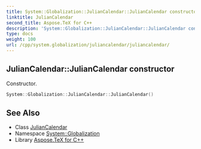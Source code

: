 ```yaml
---
title: System::Globalization::JulianCalendar::JulianCalendar constructor
linktitle: JulianCalendar
second_title: Aspose.TeX for C++
description: 'System::Globalization::JulianCalendar::JulianCalendar constructor. Constructor in C++.'
type: docs
weight: 100
url: /cpp/system.globalization/juliancalendar/juliancalendar/
---
```

## JulianCalendar::JulianCalendar constructor


Constructor.

```cpp
System::Globalization::JulianCalendar::JulianCalendar()
```

## See Also

* Class [JulianCalendar](../)
* Namespace [System::Globalization](../../)
* Library [Aspose.TeX for C++](../../../)
